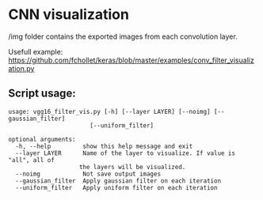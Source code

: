 # CNN visualization
/img folder contains the exported images from each convolution layer.

Usefull example: https://github.com/fchollet/keras/blob/master/examples/conv_filter_visualization.py


## Script usage:

	usage: vgg16_filter_vis.py [-h] [--layer LAYER] [--noimg] [--gaussian_filter]
                           [--uniform_filter]

	optional arguments:
	  -h, --help         show this help message and exit
	  --layer LAYER      Name of the layer to visualize. If value is "all", all of
 	                    the layers will be visualized.
	  --noimg            Not save output images
	  --gaussian_filter  Apply gaussian filter on each iteration
	  --uniform_filter   Apply uniform filter on each iteration